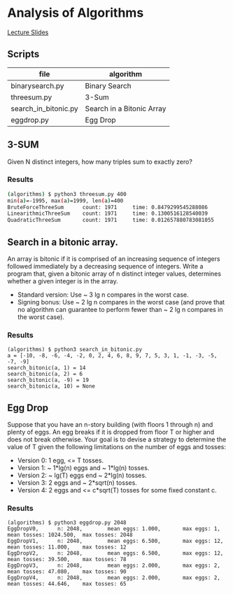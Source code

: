 # Analysis of Algorithms
[Lecture Slides](https://d3c33hcgiwev3.cloudfront.net/_9e4b178fa46f2b27f7beefbc5b1d2727_14AnalysisOfAlgorithms.pdf?Expires=1677715200&Signature=HMOYkzWe1KDgFaHl-Oh7xnuTKeDOtHZe3Bvzlm3vhCCbCiGTAzCtUUn0xdxQDXQI9uXFtNdw3wv9L19Ukswx-C20hrmxgD3wFhFsPRZ~t6731lzRpdZ~gzimtSxQnH0Zp2SAMOP4RLdFEQX0spbZu5lt6hft-TkwewSgRvMzeD0_&Key-Pair-Id=APKAJLTNE6QMUY6HBC5A)

## Scripts
|file|algorithm|
|---|---|
|binarysearch.py|Binary Search|
|threesum.py|3-Sum|
|search_in_bitonic.py|Search in a Bitonic Array|
|eggdrop.py|Egg Drop|

## 3-SUM
Given N distinct integers, how many triples sum to exactly zero?

### Results
```sh
(algorithms) $ python3 threesum.py 400
min(a)=-1995, max(a)=1999, len(a)=400
BruteForceThreeSum      count: 1971     time: 0.8479299545288086
LinearithmicThreeSum    count: 1971     time: 0.1300516128540039
QuadraticThreeSum       count: 1971     time: 0.012657880783081055
```

## Search in a bitonic array.
An array is bitonic if it is comprised of an increasing sequence of integers
followed immediately by a decreasing sequence of integers.
Write a program that, given a bitonic array of n distinct integer values,
determines whether a given integer is in the array.
- Standard version: Use ~ 3 lg n compares in the worst case.
- Signing bonus: Use ~ 2 lg n compares in the worst case
(and prove that no algorithm can guarantee to perform fewer than ~ 2 lg n compares in the worst case).

### Results
```
(algorithms) $ python3 search_in_bitonic.py 
a = [-10, -8, -6, -4, -2, 0, 2, 4, 6, 8, 9, 7, 5, 3, 1, -1, -3, -5, -7, -9]
search_bitonic(a, 1) = 14
search_bitonic(a, 2) = 6
search_bitonic(a, -9) = 19
search_bitonic(a, 10) = None
```

## Egg Drop
Suppose that you have an n-story building (with floors 1 through n)
and plenty of eggs. An egg breaks if it is dropped from floor T or higher
and does not break otherwise. Your goal is to devise a strategy to determine
the value of T given the following limitations on the number of eggs and tosses:
- Version 0: 1 egg, <= T tosses.
- Version 1: ~ 1\*lg(n) eggs and ~ 1\*lg(n) tosses.
- Version 2: ~ lg(T) eggs end ~ 2\*lg(n) tosses.
- Version 3: 2 eggs and ~ 2*sqrt(n) tosses.
- Version 4: 2 eggs and <= c*sqrt(T) tosses for some fixed constant c.

### Results
```
(algorithms) $ python3 eggdrop.py 2048
EggDropV0,      n: 2048,        mean eggs: 1.000,       max eggs: 1,    mean tosses: 1024.500,  max tosses: 2048
EggDropV1,      n: 2048,        mean eggs: 6.500,       max eggs: 12,   mean tosses: 11.000,    max tosses: 12
EggDropV2,      n: 2048,        mean eggs: 6.500,       max eggs: 12,   mean tosses: 39.500,    max tosses: 78
EggDropV3,      n: 2048,        mean eggs: 2.000,       max eggs: 2,    mean tosses: 47.080,    max tosses: 90
EggDropV4,      n: 2048,        mean eggs: 2.000,       max eggs: 2,    mean tosses: 44.646,    max tosses: 65
```